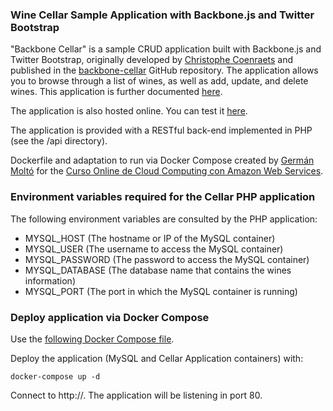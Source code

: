 ### Wine Cellar Sample Application with Backbone.js and Twitter Bootstrap #

"Backbone Cellar" is a sample CRUD application built with Backbone.js and Twitter Bootstrap, originally developed by [Christophe Coenraets](http://coenraets.org) and published in the [backbone-cellar](https://github.com/ccoenraets/backbone-cellar) GitHub repository. The application allows you to browse through a list of wines, as well as add, update, and delete wines.
This application is further documented [here](http://coenraets.org/blog).

The application is also hosted online. You can test it [here](http://coenraets.org/backbone-cellar/bootstrap).

The application is provided with a RESTful back-end implemented in PHP (see the /api directory).

Dockerfile and adaptation to run via Docker Compose created by [Germán Moltó](http://www.grycap.upv.es/gmolto) for the [Curso Online de Cloud Computing con Amazon Web Services](http://www.grycap.upv.es/cursocloudaws).


### Environment variables required for the Cellar PHP application

The following environment variables are consulted by the PHP application:
+ MYSQL_HOST (The hostname or IP of the MySQL container)
+ MYSQL_USER (The username to access the MySQL container)
+ MYSQL_PASSWORD (The password to access the MySQL container)
+ MYSQL_DATABASE (The database name that contains the wines information)
+ MYSQL_PORT (The port in which the MySQL container is running)


### Deploy application via Docker Compose

Use the [following Docker Compose file](https://github.com/gmolto/backbone-cellar/blob/master/bootstrap-sql-docker-compose/cellar-docker-compose/docker-compose.yml).

Deploy the application (MySQL and Cellar Application containers) with:
```
docker-compose up -d
```
Connect to http://<doker-host-ip>. The application will be listening in port 80.
